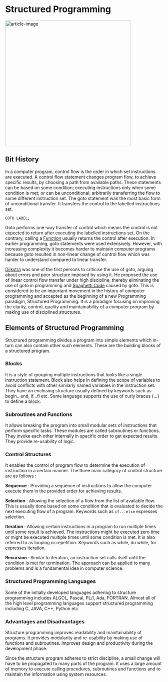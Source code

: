 # Structured Programming

<img src='https://miro.medium.com/max/875/0*dZknFE3nDPrO7QzO' height='400' alt='article-image' />

## Bit History

In a computer program, control flow is the order in which set instructions are executed. A control flow statement changes program flow, to achieve specific results, by choosing a path from available paths. These statements can be based on some condition; executing instructions only when some condition is met; or can be unconditional; arbitrarily transferring the flow to some different instruction set. The goto statement was the most basic form of unconditional transfer. It transfers the control to the labelled instructions set.

`GOTO LABEL;`

Goto performs one-way transfer of control which means the control is not expected to return after executing the labelled instructions set. On the contrary, calling a [Function](functional-programming.md) usually returns the control after execution. In earlier programming, goto statements were used extensively. However, with increasing complexity it becomes harder to maintain computer programs because goto resulted in non-linear change of control flow which was harder to understand compared to linear transfer.

[Dijkstra](https://en.wikipedia.org/wiki/Edsger_W._Dijkstra) was one of the first persons to criticise the use of goto, arguing about errors and poor structure imposed by using it. He proposed the use of linear control flow transfer under high discipline, thereby eliminating the use of goto in programming and [Spaghetti Code](https://en.wikipedia.org/wiki/Spaghetti_code) caused by goto. This is considered to be an important movement in the history of computer programming and accepted as the beginning of a new Programming paradigm, Structured Programming. It is a paradigm focusing on improving the clarity, control, quality and maintainability of a computer program by making use of disciplined structures.

## Elements of Structured Programming

Structured programming divides a program into simple elements which in-turn can also contain other such elements. These are the building blocks of a structured program.

### Blocks

It is a style of grouping multiple instructions that looks like a single instruction statement. Block also helps in defining the scope of variables to avoid conflicts with other similarly named variables in the instruction set. They have an enclosing structure usually defined by keywords such as begin...end, if...fi etc. Some language supports the use of curly braces {...} to define a block.

### Subroutines and Functions

It allows breaking the program into small modular sets of instructions that perform specific tasks. These modules are called subroutines or functions. They invoke each other internally in specific order to get expected results. They provide re-usability of logic.

### Control Structures 

It enables the control of program flow to determine the execution of instruction in a certain manner. The three main category of control structure are as follows :

**Sequence** : Providing a sequence of instructions to allow the computer execute them in the provided order for achieving results.

**Selection** : Allowing the selection of a flow from the list of available flow. This is usually done based on some condition that is evaluated to decide the next executing flow of a program. Keywords such as `if...else` expresses selection.

**Iteration** : Allowing certain instructions in a program to run multiple times until some result is achieved. The instructions might be executed zero time or might be executed multiple times until some condition is met. It is also referred to as looping or repetition. Keywords such as while, do while, for expresses iteration.

**Recursion** : Similar to iteration, an instruction set calls itself until the condition is met for termination. The approach can be applied to many problems and is a fundamental idea in computer science.

### Structured Programming Languages

Some of the initially developed languages adhering to structure programming includes ALGOL, Pascal, PL/I, Ada, FORTRAN. Almost all of the high level programming languages support structured programming including C, JAVA, C++, Python etc.

### Advantages and Disadvantages

Structure programming improves readability and maintainability of programs. It provides modularity and re-usability by making use of functions and subroutines. Improves design and productivity during the development phase.

Since the structure program adheres to strict discipline, a small change will have to be propagated to many parts of the program. It uses a large amount of memory to execute calling procedures, subroutines and functions and to maintain the information using system resources.
